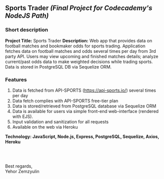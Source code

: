 ## Sports Trader *(Final Project for Codecademy's NodeJS Path)*

### Short description
__Project Title:__ Sports Trader
__Description:__ Web app that provides data on football matches and bookmaker odds for sports trading.
Application fetches data on football matches and odds several times per day from 3rd party API. Users may view upcoming and finished matches details; analyze current/past odds data to make weighted decisions while trading sports.
Data is stored in PostgreSQL DB via Sequelize ORM.

### Features
1. Data is fetched from API-SPORTS (https://api-sports.io/) several times per day
2. Data fetch complies with API-SPORTS free-tier plan
3. Data is stored/retrieved from PostgreSQL database via Sequelize ORM
4. Data is available for users via simple front-end web-interface (rendered with EJS).
5. Input validation and sanitization for all requests
6. Available on the web via Heroku

__Technology: JavaScript, Node.js, Express, PostgreSQL, Sequelize, Axios, Heroku__


<br>
<br>

Best regards,  
Yehor Zemzyulin